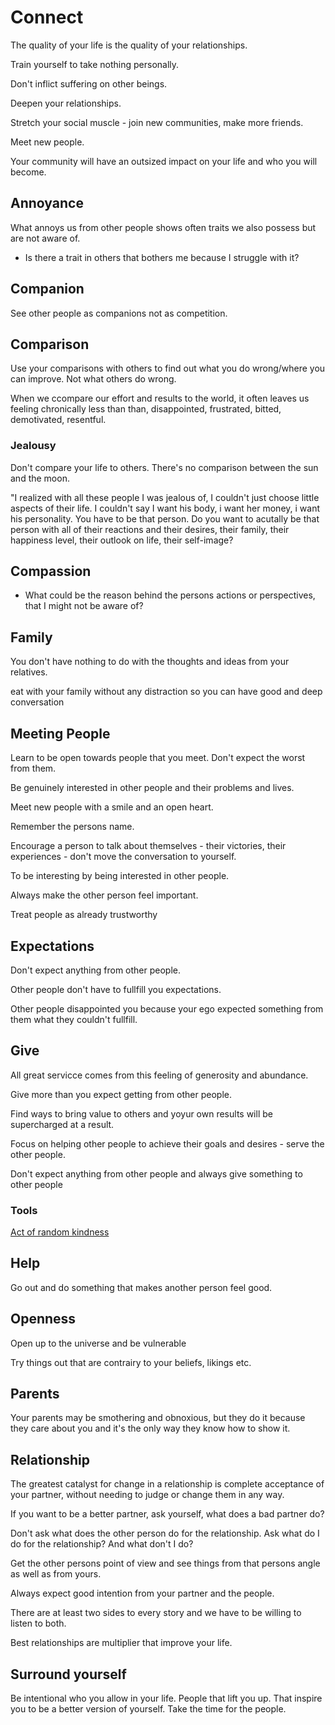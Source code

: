 # Connect
The quality of your life is the quality of your relationships.

Train yourself to take nothing personally.

Don't inflict suffering on other beings.

Deepen your relationships.

Stretch your social muscle - join new communities, make more friends.

Meet new people.

Your community will have an outsized impact on your life and who you will become.

## Annoyance
What annoys us from other people shows often traits we also possess but are not aware of.

- Is there a trait in others that bothers me because I struggle with it?

## Companion
See other people as companions not as competition.

## Comparison
Use your comparisons with others to find out what you do wrong/where you can improve. Not what others do wrong.

When we ccompare our effort and results to the world, it often leaves us feeling chronically less than than, disappointed, frustrated, bitted, demotivated, resentful.

### Jealousy
Don't compare your life to others. There's no comparison between the sun and the moon.

"I realized with all these people I was jealous of, I couldn't just choose
little aspects of their life. I couldn't say I want his body, i want her money, i want  his personality. You have to be that person. Do you want to acutally be that person with all of their reactions and their desires, their family, their happiness level, their outlook on life, their self-image?

## Compassion
- What could be the reason behind the persons actions or perspectives, that I might not be aware of?
## Family
You don't have nothing to do with the thoughts and ideas from your relatives.

eat with your family without any distraction so you can have good and deep conversation
## Meeting People
Learn to be open towards people that you meet. Don't expect the worst from them.

Be genuinely interested in other people and their problems and lives.

Meet new people with a smile and an open heart.

Remember the persons name.

Encourage a person to talk about themselves - their victories, their experiences - don't move the conversation to yourself.

To be interesting by being interested in other people.

Always make the other person feel important.

Treat people as already trustworthy

## Expectations
Don't expect anything from other people.

Other people don't have to fullfill you expectations. 

Other people disappointed you because your ego expected something from them what they couldn't fullfill.

## Give
All great servicce comes from this feeling of generosity and abundance.

Give more than you expect getting from other people.

Find ways to bring value to others and yoyur own results will be supercharged at a result.

Focus on helping other people to achieve their goals and desires - serve the other people.

Don't expect anything from other people and always give something to other people

### Tools
[Act of random kindness](../Tools/ActOfRandomKindness.md)

## Help
Go out and do something that makes another person feel good. 

## Openness
Open up to the universe and be vulnerable

Try things out that are contrairy to your beliefs, likings etc.
## Parents
Your parents may be smothering and obnoxious, but they do it because they care about you and it's the only way they know how to show it.
## Relationship
The greatest catalyst for change in a relationship is complete acceptance of your partner, without needing to judge or change them in any way.

If you want to be a better partner, ask yourself, what does a bad partner do?

Don't ask what does the other person do for the relationship. Ask what do I do for the relationship? And what don't I do?

Get the other persons point of view and see things from that persons angle as well as from yours.

Always expect good intention from your partner and the people.

There are at least two sides to every story and we have to be willing to listen to both.

Best relationships are multiplier that improve your life.
## Surround yourself
Be intentional who you allow in your life. 
People that lift you up. That inspire you to be a better version of yourself.
Take the time for the people. 